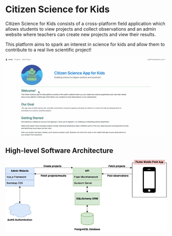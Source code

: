 # Citizen Science for Kids

Citizen Science for Kids consists of a cross-platform field application
which allows students to view projects and collect observations and an admin 
website where teachers can create new projects and view their results.

This platform aims to spark an interest in science for kids and
allow them to contribute to a real live scientific project!

![App in Action](/admin_frontend/src/assets/demo.gif)

## High-level Software Architecture
![Architecture](/admin_frontend/src/assets/architecture.png)
